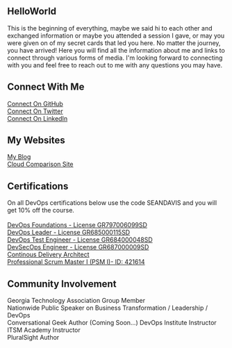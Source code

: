 ## HelloWorld
This is the beginning of everything, maybe we said hi to each other and exchanged information or maybe you attended a session I gave, or may you were given on of my secret cards that led you here. No matter the journey, you have arrived! Here you will find all the information about me and links to connect through various forms of media. I'm looking forward to connecting with you and feel free to reach out to me with any questions you may have. 

## Connect With Me
[Connect On GitHub](http://github.com/imseandavis) <br>
[Connect On Twitter](http://twitter.com/seanasaservice) <br>
[Connect On LinkedIn](http://linkedin.com/in/imseandavis) <br>

## My Websites
[My Blog](http://blog.imseandavis.com) <br>
[Cloud Comparison Site](http://cloudcomparison.seanasaservice.com/) 

## Certifications
On all DevOps certifications below use the code SEANDAVIS and you will get 10% off the course.<br><br>
[DevOps Foundations - License GR797006099SD](https://www.itsmacademy.com/dofnd/) <br>
[DevOps Leader - License GR685000115SD](https://www.itsmacademy.com/dol) <br>
[DevOps Test Engineer - License GR684000048SD](https://www.itsmacademy.com/dte) <br>
[DevSecOps Engineer - License GR687000009SD](http://itsm.com/) <br>
[Continous Delivery Architect](https://www.itsmacademy.com/cda) <br>
[Professional Scrum Master I (PSM I)- ID: 421614](https://www.scrum.org/user/421614)

## Community Involvement
Georgia Technology Association Group Member <br>
Nationwide Public Speaker on Business Transformation / Leadership / DevOps <br>
Conversational Geek Author (Coming Soon...)
DevOps Institute Instructor <br>
ITSM Academy Instructor <br>
PluralSight Author
